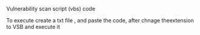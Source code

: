 Vulnerability scan script (vbs) code 

To execute create a txt file , and paste the code, after chnage theextension to VSB and execute it 
